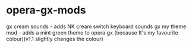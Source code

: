 # opera-gx-mods
gx cream sounds - adds NK cream switch keyboard sounds
gx my theme mod - adds a mint green theme to opera gx (because It's my favourite colour)(v1.1 slightly changes the colour)
